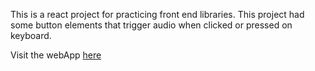 This is a react project for practicing front end libraries.
This project had some button elements that trigger audio when clicked or pressed on keyboard.

Visit the webApp [here]("https://trusting-archimedes-61c80c.netlify.com/")
